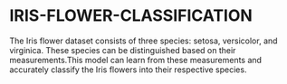 # IRIS-FLOWER-CLASSIFICATION
The Iris flower dataset consists of three species: setosa, versicolor, and virginica. These species can be distinguished based on their measurements.This model can learn from these measurements and accurately classify the Iris flowers into their respective species.
